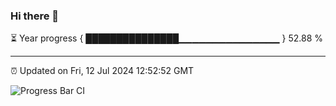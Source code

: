 ### Hi there 👋

⏳ Year progress { ███████████████▁▁▁▁▁▁▁▁▁▁▁▁▁▁▁ } 52.88 %

---

⏰ Updated on Fri, 12 Jul 2024 12:52:52 GMT

![Progress Bar CI](https://github.com/IshwaranRudhara/GIT-ACTION/workflows/Progress%20Bar%20CI/badge.svg)
